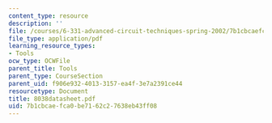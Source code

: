 ```yaml
---
content_type: resource
description: ''
file: /courses/6-331-advanced-circuit-techniques-spring-2002/7b1cbcaefca0be7162c27638eb43ff08_8038datasheet.pdf
file_type: application/pdf
learning_resource_types:
- Tools
ocw_type: OCWFile
parent_title: Tools
parent_type: CourseSection
parent_uid: f906e932-4013-3157-ea4f-3e7a2391ce44
resourcetype: Document
title: 8038datasheet.pdf
uid: 7b1cbcae-fca0-be71-62c2-7638eb43ff08
---
```


